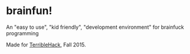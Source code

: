 # brainfun!
An "easy to use", "kid friendly", "development environment" for brainfuck programming

Made for [TerribleHack](http://terriblehack.website), Fall 2015.
